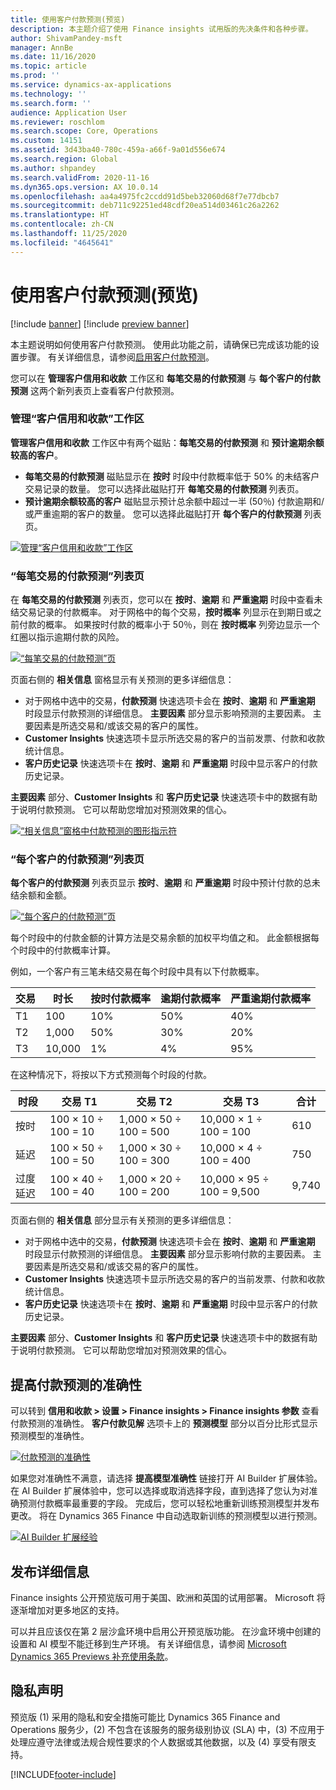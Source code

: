 ```yaml
---
title: 使用客户付款预测(预览)
description: 本主题介绍了使用 Finance insights 试用版的先决条件和各种步骤。
author: ShivamPandey-msft
manager: AnnBe
ms.date: 11/16/2020
ms.topic: article
ms.prod: ''
ms.service: dynamics-ax-applications
ms.technology: ''
ms.search.form: ''
audience: Application User
ms.reviewer: roschlom
ms.search.scope: Core, Operations
ms.custom: 14151
ms.assetid: 3d43ba40-780c-459a-a66f-9a01d556e674
ms.search.region: Global
ms.author: shpandey
ms.search.validFrom: 2020-11-16
ms.dyn365.ops.version: AX 10.0.14
ms.openlocfilehash: aa4a4975fc2ccdd91d5beb32060d68f7e77dbcb7
ms.sourcegitcommit: deb711c92251ed48cdf20ea514d03461c26a2262
ms.translationtype: HT
ms.contentlocale: zh-CN
ms.lasthandoff: 11/25/2020
ms.locfileid: "4645641"
---
```

# <a name="use-customer-payment-predictions-preview"></a>使用客户付款预测(预览)

[!include [banner](../includes/banner.md)]
[!include [preview banner](../includes/preview-banner.md)]

本主题说明如何使用客户付款预测。 使用此功能之前，请确保已完成该功能的设置步骤。 有关详细信息，请参阅[启用客户付款预测](enable-cust-paymnt-prediction.md)。

您可以在 **管理客户信用和收款** 工作区和 **每笔交易的付款预测** 与 **每个客户的付款预测** 这两个新列表页上查看客户付款预测。

### <a name="manage-customer-credit-and-collections-workspace"></a>管理“客户信用和收款”工作区

**管理客户信用和收款** 工作区中有两个磁贴：**每笔交易的付款预测** 和 **预计逾期余额较高的客户**。

- **每笔交易的付款预测** 磁贴显示在 **按时** 时段中付款概率低于 50% 的未结客户交易记录的数量。 您可以选择此磁贴打开 **每笔交易的付款预测** 列表页。
- **预计逾期余额较高的客户** 磁贴显示预计总余额中超过一半 (50％) 付款逾期和/或严重逾期的客户的数量。 您可以选择此磁贴打开 **每个客户的付款预测** 列表页。

[![管理“客户信用和收款”工作区](./media/manage-customer-credit-collections.png)](./media/manage-customer-credit-collections.png)

### <a name="payment-predictions-per-transaction-list-page"></a>“每笔交易的付款预测”列表页

在 **每笔交易的付款预测** 列表页，您可以在 **按时**、**逾期** 和 **严重逾期** 时段中查看未结交易记录的付款概率。 对于网格中的每个交易，**按时概率** 列显示在到期日或之前付款的概率。 如果按时付款的概率小于 50％，则在 **按时概率** 列旁边显示一个红圈以指示逾期付款的风险。

[![“每笔交易的付款预测”页](./media/payment-predictions-per-transaction.png)](./media/payment-predictions-per-transaction.png)

页面右侧的 **相关信息** 窗格显示有关预测的更多详细信息：

- 对于网格中选中的交易，**付款预测** 快速选项卡会在 **按时**、**逾期** 和 **严重逾期** 时段显示付款预测的详细信息。 **主要因素** 部分显示影响预测的主要因素。 主要因素是所选交易和/或该交易的客户的属性。
- **Customer Insights** 快速选项卡显示所选交易的客户的当前发票、付款和收款统计信息。
- **客户历史记录** 快速选项卡在 **按时**、**逾期** 和 **严重逾期** 时段中显示客户的付款历史记录。

**主要因素** 部分、**Customer Insights** 和 **客户历史记录** 快速选项卡中的数据有助于说明付款预测。 它可以帮助您增加对预测效果的信心。

[![“相关信息”窗格中付款预测的图形指示符](./media/payment-prediction-gauges.png)](./media/payment-prediction-gauges.png)

### <a name="payment-prediction-per-customer-list-page"></a>“每个客户的付款预测”列表页

**每个客户的付款预测** 列表页显示 **按时**、**逾期** 和 **严重逾期** 时段中预计付款的总未结余额和金额。

[![“每个客户的付款预测”页](./media/payment-predictions-per-transaction-02.png)](./media/payment-predictions-per-transaction-02.png)

每个时段中的付款金额的计算方法是交易余额的加权平均值之和。 此金额根据每个时段中的付款概率计算。

例如，一个客户有三笔未结交易在每个时段中具有以下付款概率。

| 交易 | 时长 | 按时付款概率 | 逾期付款概率 | 严重逾期付款概率 |
|-------------|--------|-----------------------------|--------------------------|-------------------------------|
| T1          | 100    | 10%                  | 50%               | 40%                    |
| T2          | 1,000  | 50%                  | 30%               | 20%                    |
| T3          | 10,000 | 1%                   | 4%                | 95%                    |

在这种情况下，将按以下方式预测每个时段的付款。

| 时段   | 交易 T1      | 交易 T2         | 交易 T3            | 合计 |
|-----------|---------------------|------------------------|---------------------------|-------|
| 按时   | 100 × 10 ÷ 100 = 10 | 1,000 × 50 ÷ 100 = 500 | 10,000 × 1 ÷ 100 = 100    | 610   |
| 延迟      | 100 × 50 ÷ 100 = 50 | 1,000 × 30 ÷ 100 = 300 | 10,000 × 4 ÷ 100 = 400    | 750   |
| 过度延迟 | 100 × 40 ÷ 100 = 40 | 1,000 × 20 ÷ 100 = 200 | 10,000 × 95 ÷ 100 = 9,500 | 9,740 |

页面右侧的 **相关信息** 部分显示有关预测的更多详细信息：

- 对于网格中选中的交易，**付款预测** 快速选项卡会在 **按时**、**逾期** 和 **严重逾期** 时段显示付款预测的详细信息。 **主要因素** 部分显示影响付款的主要因素。 主要因素是所选交易和/或该交易的客户的属性。
- **Customer Insights** 快速选项卡显示所选交易的客户的当前发票、付款和收款统计信息。
- **客户历史记录** 快速选项卡在 **按时**、**逾期** 和 **严重逾期** 时段中显示客户的付款历史记录。

**主要因素** 部分、**Customer Insights** 和 **客户历史记录** 快速选项卡中的数据有助于说明付款预测。 它可以帮助您增加对预测效果的信心。

## <a name="improving-the-accuracy-of-payment-predictions"></a>提高付款预测的准确性

可以转到 **信用和收款 \> 设置 \> Finance insights \> Finance insights 参数** 查看付款预测的准确性。 **客户付款见解** 选项卡上的 **预测模型** 部分以百分比形式显示预测模型的准确性。

[![付款预测的准确性](./media/finance-insights-parameters-accuracy-2nd.png)](./media/finance-insights-parameters-accuracy-2nd.png)

如果您对准确性不满意，请选择 **提高模型准确性** 链接打开 AI Builder 扩展体验。 在 AI Builder 扩展体验中，您可以选择或取消选择字段，直到选择了您认为对准确预测付款概率最重要的字段。 完成后，您可以轻松地重新训练预测模型并发布更改。 将在 Dynamics 365 Finance 中自动选取新训练的预测模型以进行预测。

[![AI Builder 扩展经验](./media/ai-builder.png)](./media/ai-builder.png)

## <a name="release-details"></a>发布详细信息

Finance insights 公开预览版可用于美国、欧洲和英国的试用部署。 Microsoft 将逐渐增加对更多地区的支持。

可以并且应该仅在第 2 层沙盒环境中启用公开预览版功能。 在沙盒环境中创建的设置和 AI 模型不能迁移到生产环境。 有关详细信息，请参阅 [Microsoft Dynamics 365 Previews 补充使用条款](https://docs.microsoft.com/dynamics365/fin-ops-core/fin-ops/get-started/public-preview-terms)。

## <a name="privacy-notice"></a>隐私声明

预览版 (1) 采用的隐私和安全措施可能比 Dynamics 365 Finance and Operations 服务少，(2) 不包含在该服务的服务级别协议 (SLA) 中，(3) 不应用于处理应遵守法律或法规合规性要求的个人数据或其他数据，以及 (4) 享受有限支持。


[!INCLUDE[footer-include](../../includes/footer-banner.md)]